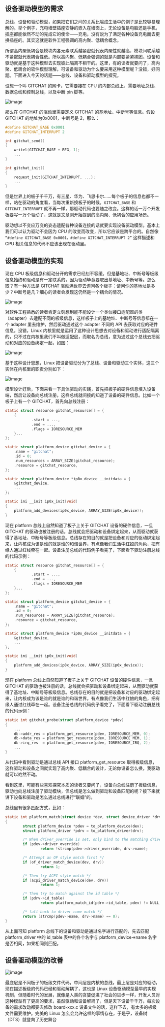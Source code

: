 ## 设备驱动模型的需求

总线、设备和驱动模型，如果把它们之间的关系比喻成生活中的例子是比较容易理解的。举个例子，充电墙壁插座安静的嵌入在墙面上，无论设备是电脑还是手机，插座都能依然不动的完成它的使命——充电，没有说为了满足各种设备充电而去更换插座的。其实这就是软件工程强调的高内聚、低耦合概念。

所谓高内聚低耦合是模块内各元素联系越紧密就代表内聚性就越高，模块间联系越不紧密就代表耦合性低。所以高内聚、低耦合强调的就是内部要紧紧抱团。设备和驱动就是基于这种模型去实现彼此隔离不相干的。这里，有的读者就要问了，高内聚、低耦合的软件模型理解，可设备和驱动为什么要采用这种模型呢？没错，好问题。下面进入今天的话题——总线、设备和驱动模型的探究。

设想一个叫 GITCHAT 的网卡，它需要接在 CPU 的内部总线上，需要地址总线、数据总线和控制总线，以及中断 pin 脚等。

![image](https://user-images.githubusercontent.com/87457873/127286715-07ef723d-37f8-4ca2-b33d-fc8d87aaf7bf.png)

那么在 GITCHAT 的驱动里需要定义 GITCHAT 的基地址、中断号等信息。假设 GITCHAT 的地址为0x0001，中断号是 2，那么：

```c
#define GITCHAT_BASE 0x0001
#define GITCHAT_INTERRUPT 2

int gitchat_send()
{
    writel(GITCHAT_BASE + REG, 1);
    ...
}

int gitchat_init()
{
    request_init(GITCHAT_INTERRUPT, ...);
    ...
}
```

但是世界上的板子千千万，有三星、华为、飞思卡尔……每个板子的信息也都不一样，站在驱动的角度看，当每次重新换板子的时候，`GITCHAT_BASE` 和 `GITCHAT_INTERRUPT` 就不再一样，那驱动代码也要随之改变。这样的话一万个开发板要写一万个驱动了，这就是文章刚开始提到的高内聚、低耦合的应用场景。

驱动想以不变应万变的姿态适配各种设备连接的话就要实现设备驱动模型。基本上我们可以认为驱动不会因为 CPU 的改变而改变，所以它应该是跨平台的。自然像 `“#define GITCHAT_BASE 0x0001，#define GITCHAT_INTERRUPT 2”` 这样描述和 CPU 相关信息的代码不应该出现在驱动里。

## 设备驱动模型的实现

现在 CPU 板级信息和驱动分开的需求已经刻不容缓。但是基地址、中断号等板级信息始终和驱动是有一定联系的，因为驱动毕竟要取出基地址、中断号等。怎么取？有一种方法是 GITCHAT 驱动满世界去询问各个板子：请问你的基地址是多少？中断号是几？细心的读者会发现这仍然是一个耦合的情况。

![image](https://user-images.githubusercontent.com/87457873/127286885-5cfc7135-a880-48b7-9549-13261e2916fe.png)

对软件工程熟悉的读者肯定立刻想到能不能设计一个类似接口适配器的类（adapter）去适配不同的板级信息，这样板子上的基地址、中断号等信息都在一个 adapter 里去维护，然后驱动通过这个 adapter 不同的 API 去获取对应的硬件信息。没错，Linux 内核里就是运用了这种设计思想去对设备和驱动进行适配隔离的，只不过在内核里我们不叫做适配层，而取名为总线，意为通过这个总线去把驱动和对应的设备绑定一起，如图：

![image](https://user-images.githubusercontent.com/87457873/127286901-f967d825-2d27-4cdc-9a76-b117a2593f11.png)

基于这种设计思想，Linux 把设备驱动分为了总线、设备和驱动三个实体，这三个实体在内核里的职责分别如下：

![image](https://user-images.githubusercontent.com/87457873/127286925-363b54c7-3e7d-4753-b306-f5cbd9972933.png)

模型设计好后，下面来看一下具体驱动的实践，首先把板子的硬件信息填入设备端，然后让设备向总线注册，这样总线就间接的知道了设备的硬件信息。比如一个板子上有一个 GITCHAT，首先向总线注册：

```c
static struct resource gitchat_resource[] = {
    {
            .start = ...,
            .end = ...,
            .flags = IORESOURCE_MEM
    }...
};

static struct platform_device gitchat_device = {
    .name = "gitchat";
    .id = 0;
    .num_resources = ARRAY_SIZE(gitchat_resource);
    .resource = gitchat_resource,
};

static struct platform_device *ip0x_device __initdata = {
    &gitchat_device,
    ...
};

static ini __init ip0x_init(void)
{
    platform_add_devices(ip0x_device, ARRAY_SIZE(ip0x_device));
}
```
现在 platform 总线上自然知道了板子上关于 GITCHAT 设备的硬件信息，一旦 GITCHAT 的驱动也被注册的话，总线就会把驱动和设备绑定起来，从而驱动就获得了基地址、中断号等板级信息。总线存在的目的就是把设备和对应的驱动绑定起来，让内核成为该是谁的就是谁的和谐世界，有点像我们生活中红娘的角色，把有缘人通过红线牵在一起。设备注册总线的代码例子看完了，下面看下驱动注册总线的代码示例：

```c
static struct resource gitchat_resource[] = {
    {
            .start = ...,
            .end = ...,
            .flags = IORESOURCE_MEM
    }...
};

static struct platform_device gitchat_device = {
    .name = "gitchat";
    .id = 0;
    .num_resources = ARRAY_SIZE(gitchat_resource);
    .resource = gitchat_resource,
};

static struct platform_device *ip0x_device __initdata = {
    &gitchat_device,
    ...
};

static ini __init ip0x_init(void)
{
    platform_add_devices(ip0x_device, ARRAY_SIZE(ip0x_device));
}
```

现在 platform 总线上自然知道了板子上关于 GITCHAT 设备的硬件信息，一旦 GITCHAT 的驱动也被注册的话，总线就会把驱动和设备绑定起来，从而驱动就获得了基地址、中断号等板级信息。总线存在的目的就是把设备和对应的驱动绑定起来，让内核成为该是谁的就是谁的和谐世界，有点像我们生活中红娘的角色，把有缘人通过红线牵在一起。设备注册总线的代码例子看完了，下面看下驱动注册总线的代码示例：

```c
static int gitchat_probe(struct platform_device *pdev)
{
    ...
    db->addr_res = platform_get_resource(pdev, IORESOURCE_MEM, 0);
    db->data_res = platform_get_resource(pdev, IORESOURCE_MEM, 1);
    db->irq_res  = platform_get_resource(pdev, IORESOURCE_IRQ, 2);
    ...
}
```
从代码中看到驱动是通过总线 API 接口 platform_get_resource 取得板级信息，这样驱动和设备之间就实现了高内聚、低耦合的设计，无论你设备怎么换，我驱动就可以岿然不动。

看到这里，可能有些喜欢探究本质的读者又要问了，设备向总线注册了板级信息，驱动也向总线注册了驱动模块，但总线是怎么做到驱动和设备匹配的呢？接下来就讲下设备和驱动是怎么通过总线进行“联姻”的。

总线里有很多匹配方式，比如：

```c
static int platform_match(struct device *dev, struct device_driver *drv)
{
        struct platform_device *pdev = to_platform_device(dev);
        struct platform_driver *pdrv = to_platform_driver(drv);

        /* When driver_override is set, only bind to the matching driver */
        if (pdev->driver_override) 
                return !strcmp(pdev->driver_override, drv->name);

        /* Attempt an OF style match first */
        if (of_driver_match_device(dev, drv))
                return 1;

        /* Then try ACPI style match */
        if (acpi_driver_match_device(dev, drv))
                return 1;

        /* Then try to match against the id table */
        if (pdrv->id_table)
                return platform_match_id(pdrv->id_table, pdev) != NULL;

        /* fall-back to driver name match */
        return (strcmp(pdev->name, drv->name) == 0);
}
```
从上面可知 platform 总线下的设备和驱动是通过名字进行匹配的，先去匹配 platform_driver 中的 id_table 表中的各个名字与 platform_device->name 名字是否相同，如果相同则匹配。

## 设备驱动模型的改善

![image](https://user-images.githubusercontent.com/87457873/127287143-eabdd51f-b8a8-44a8-b04f-131f132dcc7b.png)

最底层是不同板子的板级文件代码，中间层是内核的总线，最上层是对应的驱动，现在描述板级的代码已经和驱动解耦了，这也是 Linux 设备驱动模型最早的实现机制，但随着时代的发展，就像是人类的贪婪促进了社会的进步一样，开发人员对这种模型有了更高的要求，虽然驱动和设备解耦了，但是天下设备千千万，每次设备的需求改动都要去修改 board-xxx.c 设备文件的话，这样下去，有太多的板级文件需要维护。完美的 Linux 怎么会允许这样的事情存在，于是乎，设备树（DTS）就登向了历史舞台




